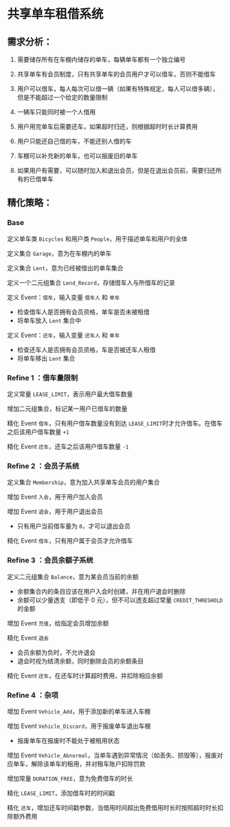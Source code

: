 # 共享单车租借系统

## 需求分析：

1. 需要储存所有在车棚内储存的单车，每辆单车都有一个独立编号

2. 共享单车有会员制度，只有共享单车的会员用户才可以借车，否则不能借车
3. 用户可以借车，每人每次可以借一辆（如果有特殊规定，每人可以借多辆），但是不能超过一个给定的数量限制
4. 一辆车只能同时被一个人借用
5. 用户用完单车后需要还车，如果超时归还，则根据超时时长计算费用
6. 用户只能还自己借的车，不能还别人借的车
7. 车棚可以补充新的单车，也可以报废旧的单车
8. 如果用户有需要，可以随时加入和退出会员，但是在退出会员前，需要归还所有的已借单车

## 精化策略：

### Base

定义单车类 `Bicycles` 和用户类 `People`，用于描述单车和用户的全体

定义集合 `Garage`，意为在车棚内的单车

定义集合 `Lent`，意为已经被借出的单车集合

定义一个二元组集合 `Lend_Record`，存储借车人与所借车的记录

定义 Event：`借车`，输入变量 `借车人` 和 `单车`

- 检查借车人是否拥有会员资格，单车是否未被租借
- 将单车放入 `Lent` 集合中

定义 Event：`还车`，输入变量 `还车人` 和 `单车`

- 检查还车人是否拥有会员资格，车是否被还车人租借
- 将单车移出 `Lent` 集合
  
### Refine 1 ：借车量限制

定义常量 `LEASE_LIMIT`，表示用户最大借车数量

增加二元组集合，标记某一用户已借车的数量

精化 Event `借车`，只有用户借车数量没有到达 `LEASE_LIMIT`时才允许借车。在借车之后该用户借车数量 `+1`

精化 Event `还车`，还车之后该用户借车数量 `-1`

### Refine 2 ：会员子系统

定义集合 `Membership`，意为加入共享单车会员的用户集合

增加 Event `入会`，用于用户加入会员

增加 Event `退会`，用于用户退出会员

- 只有用户当前借车量为 `0`，才可以退出会员

精化 Event `借车`，只有用户属于会员才允许借车

### Refine 3 ：会员余额子系统

定义二元组集合 `Balance`，意为某会员当前的余额
 - 余额集合内的条目应该在用户入会时创建，并在用户退会时删除
 - 余额可以少量透支（即低于 0 元），但不可以透支超过常量  `CREDIT_THRESHOLD` 的金额

增加 Event `充值`，给指定会员增加余额

精化 Event `退会`
 - 会员余额为负时，不允许退会
 - 退会时视为结清余额，同时删除会员的余额条目

精化 Event `还车`，在还车时计算超时费用，并扣除相应余额

### Refine 4 ：杂项

增加 Event `Vehicle_Add`，用于添加新的单车进入车棚

增加 Event `Vehicle_Discard`，用于报废单车退出车棚
- 报废单车在报废时不能处于被租用状态

增加 Event `Vehicle_Abnormal`，当单车遇到异常情况（如丢失、损毁等），报废对应单车，解除该单车的租用，并对租车账户扣除罚款

增加常量 `DURATION_FREE`，意为免费借车的时长

精化 `LEASE_LIMIT`，添加借车时的时间戳

精化 `还车`，增加还车时间戳参数，当借用时间超出免费借用时长时按照超时时长扣除额外费用